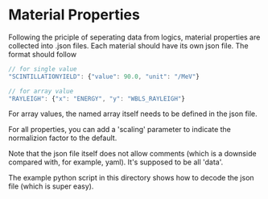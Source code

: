 # Material Properties

Following the priciple of seperating data from logics, material properties are collected into .json files. Each material should have its own json file. The format should follow

```javascript
// for single value
"SCINTILLATIONYIELD": {"value": 90.0, "unit": "/MeV"}

// for array value
"RAYLEIGH": {"x": "ENERGY", "y": "WBLS_RAYLEIGH"}
```

For array values, the named array itself needs to be defined in the json file.

For all properties, you can add a 'scaling' parameter to indicate the normalizion factor to the default.

Note that the json file itself does not allow comments (which is a downside compared with, for example, yaml). It's supposed to be all 'data'.

The example python script in this directory shows how to decode the json file (which is super easy).
